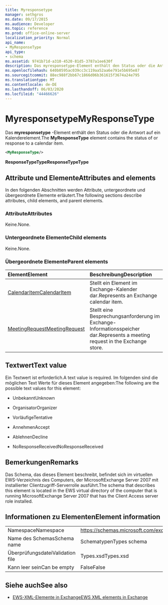 ```yaml
---
title: Myresponsetype
manager: sethgros
ms.date: 09/17/2015
ms.audience: Developer
ms.topic: reference
ms.prod: office-online-server
localization_priority: Normal
api_name:
- MyResponseType
api_type:
- schema
ms.assetid: 9741b71d-a310-4520-81d5-3787a1ee630f
description: Das myresponsetype-Element enthält den Status oder die Antwort auf ein Kalenderelement.
ms.openlocfilehash: 640b0595ac039cc3c119aa52aa6e791e5b695e87
ms.sourcegitcommit: 88ec988f2bb67c1866d06b361615f3674a24e795
ms.translationtype: MT
ms.contentlocale: de-DE
ms.lasthandoff: 06/03/2020
ms.locfileid: "44466626"
---
```

# <a name="myresponsetype"></a><span data-ttu-id="4dba9-103">Myresponsetype</span><span class="sxs-lookup"><span data-stu-id="4dba9-103">MyResponseType</span></span>

<span data-ttu-id="4dba9-104">Das **myresponsetype** -Element enthält den Status oder die Antwort auf ein Kalenderelement.</span><span class="sxs-lookup"><span data-stu-id="4dba9-104">The **MyResponseType** element contains the status of or response to a calendar item.</span></span> 
  
```xml
<MyResponseType/>
```

 <span data-ttu-id="4dba9-105">**ResponseTypeType**</span><span class="sxs-lookup"><span data-stu-id="4dba9-105">**ResponseTypeType**</span></span>
## <a name="attributes-and-elements"></a><span data-ttu-id="4dba9-106">Attribute und Elemente</span><span class="sxs-lookup"><span data-stu-id="4dba9-106">Attributes and elements</span></span>

<span data-ttu-id="4dba9-107">In den folgenden Abschnitten werden Attribute, untergeordnete und übergeordnete Elemente erläutert.</span><span class="sxs-lookup"><span data-stu-id="4dba9-107">The following sections describe attributes, child elements, and parent elements.</span></span>
  
### <a name="attributes"></a><span data-ttu-id="4dba9-108">Attribute</span><span class="sxs-lookup"><span data-stu-id="4dba9-108">Attributes</span></span>

<span data-ttu-id="4dba9-109">Keine.</span><span class="sxs-lookup"><span data-stu-id="4dba9-109">None.</span></span>
  
### <a name="child-elements"></a><span data-ttu-id="4dba9-110">Untergeordnete Elemente</span><span class="sxs-lookup"><span data-stu-id="4dba9-110">Child elements</span></span>

<span data-ttu-id="4dba9-111">Keine.</span><span class="sxs-lookup"><span data-stu-id="4dba9-111">None.</span></span>
  
### <a name="parent-elements"></a><span data-ttu-id="4dba9-112">Übergeordnete Elemente</span><span class="sxs-lookup"><span data-stu-id="4dba9-112">Parent elements</span></span>

|<span data-ttu-id="4dba9-113">**Element**</span><span class="sxs-lookup"><span data-stu-id="4dba9-113">**Element**</span></span>|<span data-ttu-id="4dba9-114">**Beschreibung**</span><span class="sxs-lookup"><span data-stu-id="4dba9-114">**Description**</span></span>|
|:-----|:-----|
|[<span data-ttu-id="4dba9-115">CalendarItem</span><span class="sxs-lookup"><span data-stu-id="4dba9-115">CalendarItem</span></span>](calendaritem.md) <br/> |<span data-ttu-id="4dba9-116">Stellt ein Element im Exchange-Kalender dar.</span><span class="sxs-lookup"><span data-stu-id="4dba9-116">Represents an Exchange calendar item.</span></span>  <br/> |
|[<span data-ttu-id="4dba9-117">MeetingRequest</span><span class="sxs-lookup"><span data-stu-id="4dba9-117">MeetingRequest</span></span>](meetingrequest.md) <br/> |<span data-ttu-id="4dba9-118">Stellt eine Besprechungsanforderung im Exchange-Informationsspeicher dar.</span><span class="sxs-lookup"><span data-stu-id="4dba9-118">Represents a meeting request in the Exchange store.</span></span>  <br/> |
   
## <a name="text-value"></a><span data-ttu-id="4dba9-119">Textwert</span><span class="sxs-lookup"><span data-stu-id="4dba9-119">Text value</span></span>

<span data-ttu-id="4dba9-120">Ein Textwert ist erforderlich.</span><span class="sxs-lookup"><span data-stu-id="4dba9-120">A text value is required.</span></span> <span data-ttu-id="4dba9-121">Im folgenden sind die möglichen Text Werte für dieses Element angegeben:</span><span class="sxs-lookup"><span data-stu-id="4dba9-121">The following are the possible text values for this element:</span></span>
  
- <span data-ttu-id="4dba9-122">Unbekannt</span><span class="sxs-lookup"><span data-stu-id="4dba9-122">Unknown</span></span>
    
- <span data-ttu-id="4dba9-123">Organisator</span><span class="sxs-lookup"><span data-stu-id="4dba9-123">Organizer</span></span>
    
- <span data-ttu-id="4dba9-124">Vorläufige</span><span class="sxs-lookup"><span data-stu-id="4dba9-124">Tentative</span></span>
    
- <span data-ttu-id="4dba9-125">Annehmen</span><span class="sxs-lookup"><span data-stu-id="4dba9-125">Accept</span></span>
    
- <span data-ttu-id="4dba9-126">Ablehnen</span><span class="sxs-lookup"><span data-stu-id="4dba9-126">Decline</span></span>
    
- <span data-ttu-id="4dba9-127">NoResponseReceived</span><span class="sxs-lookup"><span data-stu-id="4dba9-127">NoResponseReceived</span></span>
    
## <a name="remarks"></a><span data-ttu-id="4dba9-128">Bemerkungen</span><span class="sxs-lookup"><span data-stu-id="4dba9-128">Remarks</span></span>

<span data-ttu-id="4dba9-129">Das Schema, das dieses Element beschreibt, befindet sich im virtuellen EWS-Verzeichnis des Computers, der MicrosoftExchange Server 2007 mit installierter Clientzugriff-Serverrolle ausführt.</span><span class="sxs-lookup"><span data-stu-id="4dba9-129">The schema that describes this element is located in the EWS virtual directory of the computer that is running MicrosoftExchange Server 2007 that has the Client Access server role installed.</span></span>
  
## <a name="element-information"></a><span data-ttu-id="4dba9-130">Informationen zu Elementen</span><span class="sxs-lookup"><span data-stu-id="4dba9-130">Element information</span></span>

|||
|:-----|:-----|
|<span data-ttu-id="4dba9-131">Namespace</span><span class="sxs-lookup"><span data-stu-id="4dba9-131">Namespace</span></span>  <br/> |https://schemas.microsoft.com/exchange/services/2006/types  <br/> |
|<span data-ttu-id="4dba9-132">Name des Schemas</span><span class="sxs-lookup"><span data-stu-id="4dba9-132">Schema name</span></span>  <br/> |<span data-ttu-id="4dba9-133">Schematypen</span><span class="sxs-lookup"><span data-stu-id="4dba9-133">Types schema</span></span>  <br/> |
|<span data-ttu-id="4dba9-134">Überprüfungsdatei</span><span class="sxs-lookup"><span data-stu-id="4dba9-134">Validation file</span></span>  <br/> |<span data-ttu-id="4dba9-135">Types.xsd</span><span class="sxs-lookup"><span data-stu-id="4dba9-135">Types.xsd</span></span>  <br/> |
|<span data-ttu-id="4dba9-136">Kann leer sein</span><span class="sxs-lookup"><span data-stu-id="4dba9-136">Can be empty</span></span>  <br/> |<span data-ttu-id="4dba9-137">False</span><span class="sxs-lookup"><span data-stu-id="4dba9-137">False</span></span>  <br/> |
   
## <a name="see-also"></a><span data-ttu-id="4dba9-138">Siehe auch</span><span class="sxs-lookup"><span data-stu-id="4dba9-138">See also</span></span>



- [<span data-ttu-id="4dba9-139">EWS-XML-Elemente in Exchange</span><span class="sxs-lookup"><span data-stu-id="4dba9-139">EWS XML elements in Exchange</span></span>](ews-xml-elements-in-exchange.md)

